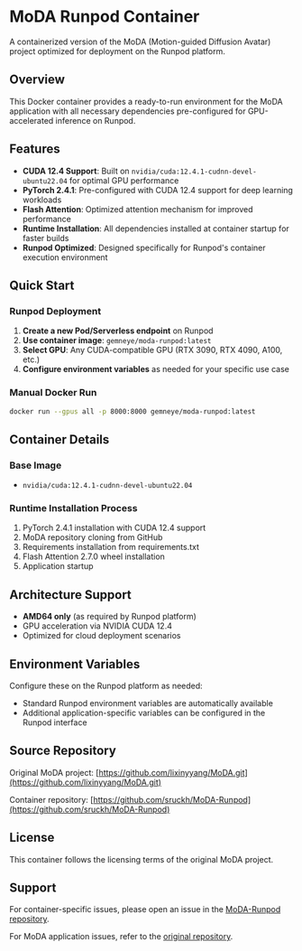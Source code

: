 # MoDA Runpod Container

A containerized version of the MoDA (Motion-guided Diffusion Avatar) project optimized for deployment on the Runpod platform.

## Overview

This Docker container provides a ready-to-run environment for the MoDA application with all necessary dependencies pre-configured for GPU-accelerated inference on Runpod.

## Features

- **CUDA 12.4 Support**: Built on `nvidia/cuda:12.4.1-cudnn-devel-ubuntu22.04` for optimal GPU performance
- **PyTorch 2.4.1**: Pre-configured with CUDA 12.4 support for deep learning workloads  
- **Flash Attention**: Optimized attention mechanism for improved performance
- **Runtime Installation**: All dependencies installed at container startup for faster builds
- **Runpod Optimized**: Designed specifically for Runpod's container execution environment

## Quick Start

### Runpod Deployment

1. **Create a new Pod/Serverless endpoint** on Runpod
2. **Use container image**: `gemneye/moda-runpod:latest`
3. **Select GPU**: Any CUDA-compatible GPU (RTX 3090, RTX 4090, A100, etc.)
4. **Configure environment variables** as needed for your specific use case

### Manual Docker Run

```bash
docker run --gpus all -p 8000:8000 gemneye/moda-runpod:latest
```

## Container Details

### Base Image
- `nvidia/cuda:12.4.1-cudnn-devel-ubuntu22.04`

### Runtime Installation Process
1. PyTorch 2.4.1 installation with CUDA 12.4 support
2. MoDA repository cloning from GitHub
3. Requirements installation from requirements.txt
4. Flash Attention 2.7.0 wheel installation
5. Application startup

## Architecture Support

- **AMD64 only** (as required by Runpod platform)
- GPU acceleration via NVIDIA CUDA 12.4
- Optimized for cloud deployment scenarios

## Environment Variables

Configure these on the Runpod platform as needed:

- Standard Runpod environment variables are automatically available
- Additional application-specific variables can be configured in the Runpod interface

## Source Repository

Original MoDA project: [https://github.com/lixinyyang/MoDA.git](https://github.com/lixinyyang/MoDA.git)

Container repository: [https://github.com/sruckh/MoDA-Runpod](https://github.com/sruckh/MoDA-Runpod)

## License

This container follows the licensing terms of the original MoDA project.

## Support

For container-specific issues, please open an issue in the [MoDA-Runpod repository](https://github.com/sruckh/MoDA-Runpod/issues).

For MoDA application issues, refer to the [original repository](https://github.com/lixinyyang/MoDA.git).